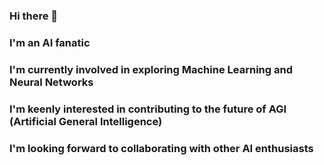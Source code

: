 ### Hi there 👋
### I'm an AI fanatic
### I'm currently involved in exploring Machine Learning and Neural Networks
### I'm keenly interested in contributing to the future of AGI (Artificial General Intelligence)
### I'm looking forward to collaborating with other AI enthusiasts

<!--
**ABHINDHIRAKP/ABHINDHIRAKP** is a ✨ _special_ ✨ repository because its `README.md` (this file) appears on your GitHub profile.

Here are some ideas to get you started:

- 🔭 I’m currently working on ...
- 🌱 I’m currently learning ...
- 👯 I’m looking to collaborate on ...
- 🤔 I’m looking for help with ...
- 💬 Ask me about ...
- 📫 How to reach me: ...
- 😄 Pronouns: ...
- ⚡ Fun fact: ...
-->
